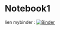 # Notebook1
lien mybinder :
[![Binder](https://mybinder.org/badge_logo.svg)](https://mybinder.org/v2/gh/Sjari5/Notebook1/HEAD)
